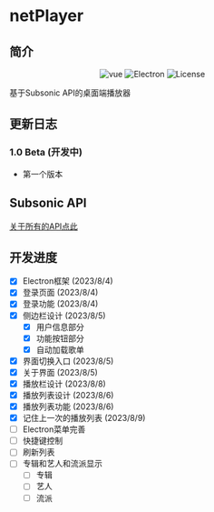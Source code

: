 # netPlayer

## 简介
<center>

![vue](https://img.shields.io/badge/vue.js-2.6-green?logo=vue.js)
![Electron](https://img.shields.io/badge/Electron-13-white?logo=electron)
![License](https://img.shields.io/badge/License-MIT-dark_green)

</center>

基于Subsonic API的桌面端播放器

## 更新日志

### 1.0 Beta (开发中)
- 第一个版本

## Subsonic API

[关于所有的API点此](http://www.subsonic.org/pages/api.jsp)

## 开发进度

- [x] Electron框架 (2023/8/4)
- [x] 登录页面 (2023/8/4)
- [x] 登录功能 (2023/8/4)
- [x] 侧边栏设计 (2023/8/5)
  - [x] 用户信息部分
  - [x] 功能按钮部分
  - [x] 自动加载歌单
- [x] 界面切换入口 (2023/8/5)
- [x] 关于界面 (2023/8/5)
- [x] 播放栏设计 (2023/8/8)
- [x] 播放列表设计 (2023/8/6)
- [x] 播放列表功能 (2023/8/6)
- [x] 记住上一次的播放列表 (2023/8/9)
- [ ] Electron菜单完善
- [ ] 快捷键控制
- [ ] 刷新列表
- [ ] 专辑和艺人和流派显示
  - [ ] 专辑
  - [ ] 艺人
  - [ ] 流派